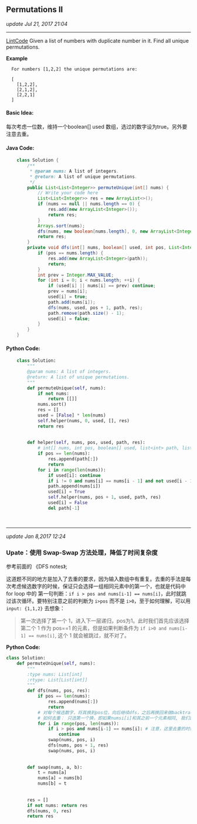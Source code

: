 ## Permutations II
_update Jul 21, 2017 21:04_

---
[LintCode](http://www.lintcode.com/en/problem/permutations-ii/)
Given a list of numbers with duplicate number in it. Find all unique permutations.

**Example**
      
      For numbers [1,2,2] the unique permutations are:
      
      [
        [1,2,2],
        [2,1,2],
        [2,2,1]
      ]
      
#### Basic Idea:
每次考虑一位数，维持一个boolean[] used 数组，选过的数字设为true。另外要注意去重。

#### Java Code:
```java
    class Solution {
        /**
         * @param nums: A list of integers.
         * @return: A list of unique permutations.
         */
        public List<List<Integer>> permuteUnique(int[] nums) {
            // Write your code here
            List<List<Integer>> res = new ArrayList<>();
            if (nums == null || nums.length == 0) {
                res.add(new ArrayList<Integer>());
                return res;
            }
            Arrays.sort(nums);
            dfs(nums, new boolean[nums.length], 0, new ArrayList<Integer>(), res);
            return res;
        } 
        private void dfs(int[] nums, boolean[] used, int pos, List<Integer> path, List<List<Integer>> res) {
            if (pos == nums.length) {
                res.add(new ArrayList<Integer>(path));
                return;
            }
            int prev = Integer.MAX_VALUE;
            for (int i = 0; i < nums.length; ++i) {
                if (used[i] || nums[i] == prev) continue;
                prev = nums[i];
                used[i] = true;
                path.add(nums[i]);
                dfs(nums, used, pos + 1, path, res);
                path.remove(path.size() - 1);
                used[i] = false;
            }
        }
    }
```

#### Python Code:
```python
    class Solution:
        """
        @param nums: A list of integers.
        @return: A list of unique permutations.
        """
        def permuteUnique(self, nums):
            if not nums:
                return [[]]
            nums.sort()
            res = []
            used = [False] * len(nums)
            self.helper(nums, 0, used, [], res)
            return res
            
            
        def helper(self, nums, pos, used, path, res):
            # int[] nums, int pos, boolean[] used, list<int> path, list<list<int>> res
            if pos == len(nums):
                res.append(path[:])
                return
            for i in range(len(nums)):
                if used[i]: continue
                if i != 0 and nums[i] == nums[i - 1] and not used[i - 1]: continue
                path.append(nums[i])
                used[i] = True
                self.helper(nums, pos + 1, used, path, res)
                used[i] = False
                del path[-1]
```

<br>

---
_update Jan 8,2017  12:24_

### Upate：使用 Swap-Swap 方法处理，降低了时间复杂度
参考前面的 《DFS notes》;

这道题不同的地方是加入了去重的要求，因为输入数组中有重复。去重的手法是每次考虑候选数字的时候，保证只会选择一组相同元素中的第一个，也就是代码中 for loop 中的 第一句判断：`if i > pos and nums[i-1] == nums[i]`，此时就跳过该次循环。要特别注意之前的判断为 `i>pos` 而不是 `i>0`，至于如何理解，可以用 `input: {1,1,2}` 去想象：
> 第一次选择了第一个 1，进入下一层递归，pos为1。此时我们首先应该选择第二个 1 作为 pos==1 的元素，但是如果判断条件为 `if i>0 and nums[i-1] == nums[i]`, 这个 1 就会被跳过，就不对了。

**Python Code:**
```python
class Solution:
    def permuteUnique(self, nums):
        """
        :type nums: List[int]
        :rtype: List[List[int]]
        """
        def dfs(nums, pos, res):
            if pos == len(nums): 
                res.append(nums[:])
                return
            # 对每个候选数字，将其换到pos位，向后继续dfs，之后再换回来做backtracking
            # 如何去重： 只选第一个换，即如果numsi[i]和其之前一个元素相同, 我们就跳过i
            for i in range(pos, len(nums)):
                if i > pos and nums[i-1] == nums[i]: # 注意，这里去重的时候一定要判断为 i>pos
                    continue
                swap(nums, pos, i)
                dfs(nums, pos + 1, res)
                swap(nums, pos, i)
        
        
        def swap(nums, a, b):
            t = nums[a]
            nums[a] = nums[b]
            nums[b] = t
            
        
        res = []
        if not nums: return res
        dfs(nums, 0, res)
        return res
```
















